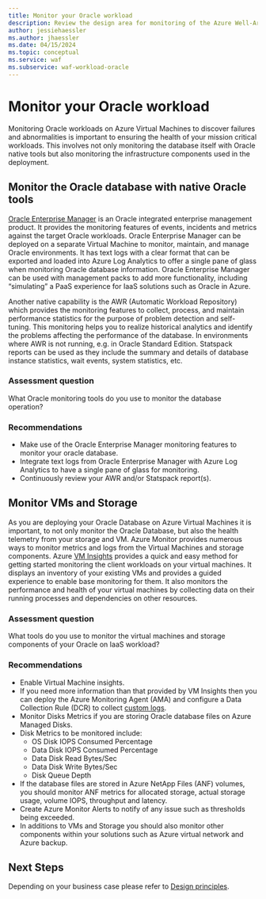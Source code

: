 ```yaml
---
title: Monitor your Oracle workload
description: Review the design area for monitoring of the Azure Well-Architected Framework. See how to apply these principles to Oracle on Azure IaaS workloads.
author: jessiehaessler
ms.author: jhaessler
ms.date: 04/15/2024
ms.topic: conceptual
ms.service: waf
ms.subservice: waf-workload-oracle
---
```


# Monitor your Oracle workload
Monitoring Oracle workloads on Azure Virtual Machines to discover failures and abnormalities is important to ensuring the health of your mission critical workloads. This involves not only monitoring the database itself with Oracle native tools but also monitoring the infrastructure components used in the deployment.

## Monitor the Oracle database with native Oracle tools
[Oracle Enterprise Manager](https://docs.oracle.com/en/enterprise-manager) is an Oracle integrated enterprise management product. It provides the monitoring features of events, incidents and metrics against the target Oracle workloads. Oracle Enterprise Manager can be deployed on a separate Virtual Machine to monitor, maintain, and manage Oracle environments. It has text logs with a clear format that can be exported and loaded into Azure Log Analytics to offer a single pane of glass when monitoring Oracle database information. Oracle Enterprise Manager can be used with management packs to add more functionality, including “simulating” a PaaS experience for IaaS solutions such as Oracle in Azure. 

Another native capability is the AWR (Automatic Workload Repository) which provides the monitoring features to collect, process, and maintain performance statistics for the purpose of problem detection and self-tuning. This monitoring helps you to realize historical analytics and identify the problems affecting the performance of the database. In environments where AWR is not running, e.g. in Oracle Standard Edition. Statspack reports can be used as they include the summary and details of database instance statistics, wait events, system statistics, etc.

### Assessment question
What Oracle monitoring tools do you use to monitor the database operation?

### Recommendations
- Make use of the Oracle Enterprise Manager monitoring features to monitor your oracle database.
- Integrate text logs from Oracle Enterprise Manager with Azure Log Analytics to have a single pane of glass for monitoring.
- Continuously review your AWR and/or Statspack report(s).

## Monitor VMs and Storage
As you are deploying your Oracle Database on Azure Virtual Machines it is important, to not only monitor the Oracle Database, but also the health telemetry from your storage and VM. Azure Monitor provides numerous ways to monitor metrics and logs from the Virtual Machines and storage components. Azure [VM Insights](/azure/azure-monitor/vm/vminsights-enable-portal) provides a quick and easy method for getting started monitoring the client workloads on your virtual machines. It displays an inventory of your existing VMs and provides a guided experience to enable base monitoring for them. It also monitors the performance and health of your virtual machines by collecting data on their running processes and dependencies on other resources.

### Assessment question
What tools do you use to monitor the virtual machines and storage components of your Oracle on IaaS workload?

### Recommendations
- Enable Virtual Machine insights.
- If you need more information than that provided by VM Insights then you can deploy the Azure Monitoring Agent (AMA) and configure a Data Collection Rule (DCR) to collect [custom logs](/azure/azure-monitor/agents/data-collection-text-log).
- Monitor Disks Metrics if you are storing Oracle database files on Azure Managed Disks.
- Disk Metrics to be monitored include:
    - OS Disk IOPS Consumed Percentage
    - Data Disk IOPS Consumed Percentage
    - Data Disk Read Bytes/Sec
    - Data Disk Write Bytes/Sec
    - Disk Queue Depth
- If the database files are stored in Azure NetApp Files (ANF) volumes, you should monitor ANF metrics for allocated storage, actual storage usage, volume IOPS, throughput and latency.
- Create Azure Monitor Alerts to notify of any issue such as thresholds being exceeded.
- In additions to VMs and Storage you should also monitor other components within your solutions such as Azure virtual network and Azure backup.

## Next Steps
Depending on your business case please refer to [Design principles](review-design-principles.md).

